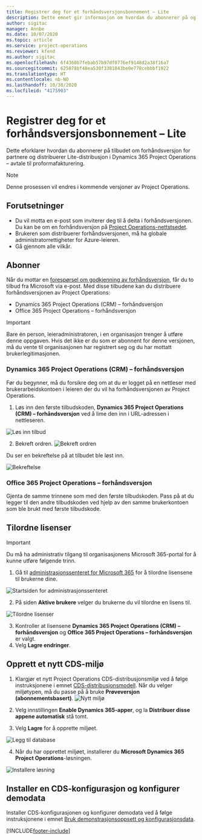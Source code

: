```yaml
---
title: Registrer deg for et forhåndsversjonsbonnement – Lite
description: Dette emnet gir informasjon om hvordan du abonnerer på og distribuerer Lite-distribusjon i Project Operations – avtale til proformafakturering.
author: sigitac
manager: Annbe
ms.date: 10/07/2020
ms.topic: article
ms.service: project-operations
ms.reviewer: kfend
ms.author: sigitac
ms.openlocfilehash: 6f4360b7febab57b97df0776ef9148d2a38f16a7
ms.sourcegitcommit: 625878bf48ea530f3381843be0e778cebbbf1922
ms.translationtype: HT
ms.contentlocale: nb-NO
ms.lasthandoff: 10/30/2020
ms.locfileid: "4175903"
---
```

# <a name="sign-up-for-a-preview-subscription---lite"></a>Registrer deg for et forhåndsversjonsbonnement – Lite 

Dette eforklarer hvordan du abonnerer på tilbudet om forhåndsversjon for partnere og distribuerer Lite-distribusjon i Dynamics 365 Project Operations – avtale til proformafakturering.

> [!NOTE]
> Denne prosessen vil endres i kommende versjoner av Project Operations.

## <a name="prerequisites"></a>Forutsetninger

- Du vil motta en e-post som inviterer deg til å delta i forhåndsversjonen. Du kan be om en forhåndsversjon på [Project Operations-nettstsedet](https://dynamics.microsoft.com/en-us/project-operations/overview/).
- Brukeren som distribuerer forhåndsversjonen, må ha globale administratorrettigheter for Azure-leieren.
- Gå gjennom alle vilkår.

## <a name="subscribe"></a>Abonner

Når du mottar en [forespørsel om godkjenning av forhåndsversjon](https://forms.office.com/FormsPro/Pages/ResponsePage.aspx?id=v4j5cvGGr0GRqy180BHbR56j8lZs0FdAvwT75_WNFyxUMkRDV1NYQU5TNjE2VjhKOVBUNVg2R0s1NC4u), får du to tilbud fra Microsoft via e-post. Med disse tilbudene kan du distribuere forhåndsversjonen av Project Operations:

- Dynamics 365 Project Operations (CRM) – forhåndsversjon
- Office 365 Project Operations – forhåndsversjon

> [!IMPORTANT]
> Bare én person, leieradministratoren, i en organisasjon trenger å utføre denne oppgaven. Hvis det ikke er du som er abonnent for denne versjonen, må du vente til organisasjonen har registrert seg og du har mottatt brukerlegitimasjonen.

### <a name="dynamics-365-project-operations-crm---preview-trial"></a>Dynamics 365 Project Operations (CRM) – forhåndsversjon 

Før du begynner, må du forsikre deg om at du er logget på en nettleser med brukerarbeidskontoen i leieren der du vil ha forhåndsversjonen av Project Operations.

1. Løs inn den første tilbudskoden, **Dynamics 365 Project Operations (CRM) – forhåndsversjon** ved å lime den inn i URL-adressen i nettleseren.

![Løs inn tilbud](./media/16RedeemFirstOfferNew.png)

2. Bekreft ordren.
![Bekreft ordren](./media/17ConfirmOrderNew.png)

Du ser en bekreftelse på at tilbudet ble løst inn.

![Bekreftelse](./media/18OrderConfirmationNew.png)

### <a name="office-365-project-operations---preview-trial"></a>Office 365 Project Operations – forhåndsversjon

Gjenta de samme trinnene som med den første tilbudskoden. Pass på at du legger til den andre tilbudskoden ved hjelp av den samme brukerkontoen som ble brukt med første tilbudskode.

## <a name="assign-licenses"></a>Tilordne lisenser

> [!IMPORTANT]
> Du må ha administrativ tilgang til organisasjonens Microsoft 365-portal for å kunne utføre følgende trinn.


1. Gå til [administrasjonssenteret for Microsoft 365](https://portal.office.com/) for å tilordne lisensene til brukerne dine.

![Startsiden for administrasjonssenteret](./media/14AdminPortal.png)

2. På siden **Aktive brukere** velger du brukerne du vil tilordne en lisens til.

![Tilordne lisenser](./media/15AssignLicenses.png)

3. Kontroller at lisensene **Dynamics 365 Project Operations (CRM) – forhåndsversjon** og **Office 365 Project Operations – forhåndsversjon** er valgt. 
4. Velg **Lagre endringer**.

## <a name="create-a-new-cds-environment"></a>Opprett et nytt CDS-miljø

1. Klargjør et nytt Project Operations CDS-distribusjonsmiljø ved å følge instruksjonene i emnet [CDS-distribusjonsmodell](lite-deployment.md). Når du velger miljøtypen, må du passe på å bruke **Prøveversjon (abonnementsbasert)**.
![Nytt miljø](./media/19CreateEnvironment.png)

2. Velg innstillingen **Enable Dynamics 365-apper**, og la **Distribuer disse appene automatisk** stå tomt.  
3. Velg **Lagre** for å opprette miljøet.

![Legg til database](./media/20CreateEnvironment1.png)

4. Når du har opprettet miljøet, installerer du **Microsoft Dynamics 365 Project Operations**-løsningen. 

![Installere løsning](./media/21InstallSolution.png)

## <a name="install-a-cds-configuration-and-setup-demo-data"></a>Installer en CDS-konfigurasjon og konfigurer demodata

Installer CDS-konfigurasjonen og konfigurer demodata ved å følge instruksjonene i emnet [Bruk demonstrasjonsoppsett og konfigurasjonsdata](lite-apply-demo-setup-config-data.md).


[!INCLUDE[footer-include](../includes/footer-banner.md)]
